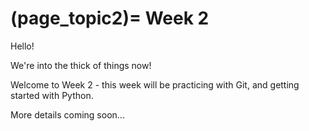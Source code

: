 (page_topic2)=
Week 2
=======================

Hello!

We're into the thick of things now!

Welcome to Week 2 - this week will be practicing with Git, and getting started with Python.

More details coming soon...

<!--

<label><input type="checkbox" id="week02_task1" class="box"> Read the course [syllabus](../../../../about/syllabus.md) and the [unsyllabus](../../../../about/unsyllabus.md) </input></label>

<label><input type="checkbox" id="week02_task2" class="box"> Attend the lectures this week </input></label>

This week we will be doing course introductions, I will also be showing you how to navigate the course website, and how the course is set up, how to use GitHub, and the Terminal.

<label><input type="checkbox" id="week02_task3" class="box"> Attend the first **[lab](./lab1/README.md)** this week</input></label>

```{tip}
The labs will be organized as semi-structured help sessions.
The TA will usually explain the key components of the lab for the first 15 minutes.
We will then take attendance mostly for tracking purposes, but attendance is not mandatory and you will not lose marks for not attending the lab.
If we see that you're missing labs and not performing well in the course, we may reach out to you about the missed lab attendance.
You are welcome to attend additional labs or Student Hours in the course if you need extra help.
```
<label><input type="checkbox" id="week02_task4" class="box"> Watch the **[assigned videos](./videos.md)**</input></label>

<label><input type="checkbox" id="week02_task5" class="box"> Complete **[Test 0](./test0.md)** on course policies and the syllabus</input></label>

<label><input type="checkbox" id="week02_task6" class="box"> Complete the weekly **[Learning Log](./log.md)**</input></label>

-->